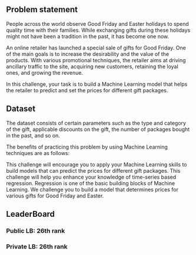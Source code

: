 ## Problem statement

People across the world observe Good Friday and Easter holidays to spend quality time with their families. While exchanging gifts during these holidays might not have been a tradition in the past, it has become one now.

An online retailer has launched a special sale of gifts for Good Friday. One of the main goals is to increase the desirability and the value of the products. With various promotional techniques, the retailer aims at driving ancillary traffic to the site, acquiring new customers, retaining the loyal ones, and growing the revenue. 

In this challenge, your task is to build a Machine Learning model that helps the retailer to predict and set the prices for different gift packages.

## Dataset

The dataset consists of certain parameters such as the type and category of the gift, applicable discounts on the gift, the number of packages bought in the past, and so on.

The benefits of practicing this problem by using Machine Learning techniques are as follows:

This challenge will encourage you to apply your Machine Learning skills to build models that can predict the prices for different gift packages.
This challenge will help you enhance your knowledge of time-series based regression. Regression is one of the basic building blocks of Machine Learning.
We challenge you to build a model that determines prices for various gifts for Good Friday and Easter.

## LeaderBoard
### Public LB: 26th rank 
### Private LB: 26th rank
